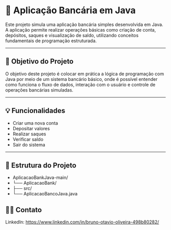 # 🏦 Aplicação Bancária em Java

Este projeto simula uma aplicação bancária simples desenvolvida em Java. A aplicação permite realizar operações básicas como criação de conta, depósitos, saques e visualização de saldo, utilizando conceitos fundamentais de programação estruturada.

---

## 🎯 Objetivo do Projeto

O objetivo deste projeto é colocar em prática a lógica de programação com Java por meio de um sistema bancário básico, onde é possível entender como funciona o fluxo de dados, interação com o usuário e controle de operações bancárias simuladas.

---

## 💡 Funcionalidades

- Criar uma nova conta
- Depositar valores
- Realizar saques
- Verificar saldo
- Sair do sistema

---

## 🧱 Estrutura do Projeto

- AplicacaoBankJava-main/
- └── AplicacaoBank/
- ├── src/
-  └── AplicacaoBancoJava.java

## 👨‍💻 Contato
LinkedIn: https://www.linkedin.com/in/bruno-otavio-oliveira-498b80282/
